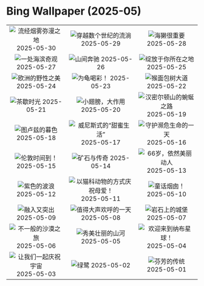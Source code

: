 # Bing Wallpaper (2025-05)

|  |  |  |
|:---:|:---:|:---:|
| ![](https://www.bing.com/th?id=OHR.LittlePigeonRiver_ZH-CN6554251943_400x240.jpg "流经烟雾弥漫之地") 2025-05-30 | ![](https://www.bing.com/th?id=OHR.MiravetSpain_ZH-CN8584568741_400x240.jpg "穿越数个世纪的流淌") 2025-05-29 | ![](https://www.bing.com/th?id=OHR.KelpOtter_ZH-CN8297228161_400x240.jpg "海獭很重要") 2025-05-28 |
| ![](https://www.bing.com/th?id=OHR.MonaValePool_ZH-CN7968271596_400x240.jpg "一处海滨奇观") 2025-05-27 | ![](https://www.bing.com/th?id=OHR.Arashiyama2025_ZH-CN7836747321_400x240.jpg "山间奔驰") 2025-05-26 | ![](https://www.bing.com/th?id=OHR.ButchartFlowers_ZH-CN6692930571_400x240.jpg "绽放于你所在之地") 2025-05-25 |
| ![](https://www.bing.com/th?id=OHR.JotunheimenPark_ZH-CN7417034574_400x240.jpg "欧洲的野性之美") 2025-05-24 | ![](https://www.bing.com/th?id=OHR.ButterflyTurtle_ZH-CN5706515924_400x240.jpg "为龟喝彩！") 2025-05-23 | ![](https://www.bing.com/th?id=OHR.BaobabAvenue_ZH-CN5217451344_400x240.jpg "猴面包树大道") 2025-05-22 |
| ![](https://www.bing.com/th?id=OHR.SongyangTeaGarden_ZH-CN4763170909_400x240.jpg "茶歇时光") 2025-05-21 | ![](https://www.bing.com/th?id=OHR.HoneyBeeLavender_ZH-CN4513594236_400x240.jpg "小翅膀，大作用") 2025-05-20 | ![](https://www.bing.com/th?id=OHR.MountHamilton_ZH-CN4280549129_400x240.jpg "汉密尔顿山的蜿蜒之路") 2025-05-19 |
| ![](https://www.bing.com/th?id=OHR.ToulouseBridge_ZH-CN3930246927_400x240.jpg "图卢兹的暮色") 2025-05-18 | ![](https://www.bing.com/th?id=OHR.VeniceLagoon_ZH-CN3791408491_400x240.jpg "威尼斯式的“甜蜜生活”") 2025-05-17 | ![](https://www.bing.com/th?id=OHR.GreenMacaw_ZH-CN3451340204_400x240.jpg "守护濒危生命的一天") 2025-05-16 |
| ![](https://www.bing.com/th?id=OHR.LondonParliament_ZH-CN7089923691_400x240.jpg "伦敦时间到！") 2025-05-15 | ![](https://www.bing.com/th?id=OHR.SardiniaFlavia_ZH-CN6784449568_400x240.jpg "矿石与传奇") 2025-05-14 | ![](https://www.bing.com/th?id=OHR.TorresChile_ZH-CN6319613148_400x240.jpg "66岁，依然美丽动人") 2025-05-13 |
| ![](https://www.bing.com/th?id=OHR.IrisGarden_ZH-CN6226448882_400x240.jpg "紫色的波浪") 2025-05-12 | ![](https://www.bing.com/th?id=OHR.LeopardMother_ZH-CN6134353524_400x240.jpg "以猫科动物的方式庆祝母爱！") 2025-05-11 | ![](https://www.bing.com/th?id=OHR.Castildetierra_ZH-CN6042529770_400x240.jpg "童话烟囱！") 2025-05-10 |
| ![](https://www.bing.com/th?id=OHR.CuteChameleon_ZH-CN5029981236_400x240.jpg "融入又突出") 2025-05-09 | ![](https://www.bing.com/th?id=OHR.RhyoliteDonkeys_ZH-CN2626127533_400x240.jpg "值得大声欢呼的一天") 2025-05-08 | ![](https://www.bing.com/th?id=OHR.DunluceIreland_ZH-CN2412229757_400x240.jpg "岩石上的城堡") 2025-05-07 |
| ![](https://www.bing.com/th?id=OHR.FlyoverNamibia_ZH-CN2114171516_400x240.jpg "不一般的沙漠之旅") 2025-05-06 | ![](https://www.bing.com/th?id=OHR.BeginningofSummer25Y_ZH-CN2000519236_400x240.jpg "秀美壮丽的山河") 2025-05-05 | ![](https://www.bing.com/th?id=OHR.SevilleNaboo_ZH-CN1065227658_400x240.jpg "欢迎来到纳布星球！") 2025-05-04 |
| ![](https://www.bing.com/th?id=OHR.ArchesGalaxy_ZH-CN0954505086_400x240.jpg "让我们一起庆祝宇宙") 2025-05-03 | ![](https://www.bing.com/th?id=OHR.BrazilHeron_ZH-CN7200229300_400x240.jpg "绿鹭") 2025-05-02 | ![](https://www.bing.com/th?id=OHR.PinkPlumeria_ZH-CN3890147555_400x240.jpg "芬芳的传统") 2025-05-01 |
